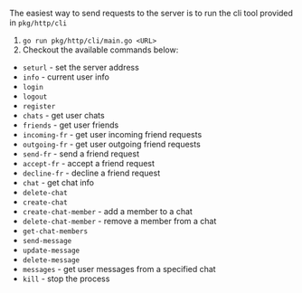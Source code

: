 The easiest way to send requests to the server is to run
the cli tool provided in `pkg/http/cli`

1. `go run pkg/http/cli/main.go <URL>`
2. Checkout the available commands below:

- `seturl` - set the server address
- `info` - current user info
- `login`
- `logout`
- `register`
- `chats` - get user chats
- `friends` - get user friends
- `incoming-fr` - get user incoming friend requests 
- `outgoing-fr` - get user outgoing friend requests 
- `send-fr` - send a friend request
- `accept-fr` - accept a friend request
- `decline-fr` - decline a friend request
- `chat` - get chat info
- `delete-chat`
- `create-chat`
- `create-chat-member` - add a member to a chat
- `delete-chat-member` - remove a member from a chat
- `get-chat-members`
- `send-message`
- `update-message`
- `delete-message`
- `messages` - get user messages from a specified chat
- `kill` - stop the process